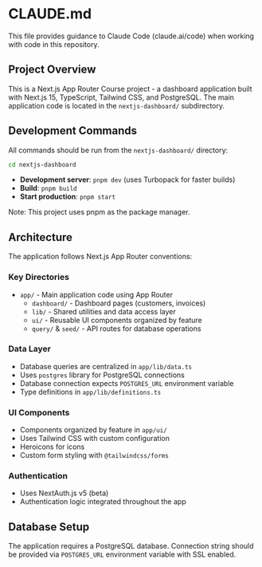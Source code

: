 # CLAUDE.md

This file provides guidance to Claude Code (claude.ai/code) when working with code in this repository.

## Project Overview

This is a Next.js App Router Course project - a dashboard application built with Next.js 15, TypeScript, Tailwind CSS, and PostgreSQL. The main application code is located in the `nextjs-dashboard/` subdirectory.

## Development Commands

All commands should be run from the `nextjs-dashboard/` directory:

```bash
cd nextjs-dashboard
```

- **Development server**: `pnpm dev` (uses Turbopack for faster builds)
- **Build**: `pnpm build`
- **Start production**: `pnpm start`

Note: This project uses pnpm as the package manager.

## Architecture

The application follows Next.js App Router conventions:

### Key Directories
- `app/` - Main application code using App Router
  - `dashboard/` - Dashboard pages (customers, invoices)
  - `lib/` - Shared utilities and data access layer
  - `ui/` - Reusable UI components organized by feature
  - `query/` & `seed/` - API routes for database operations

### Data Layer
- Database queries are centralized in `app/lib/data.ts`
- Uses `postgres` library for PostgreSQL connections
- Database connection expects `POSTGRES_URL` environment variable
- Type definitions in `app/lib/definitions.ts`

### UI Components
- Components organized by feature in `app/ui/`
- Uses Tailwind CSS with custom configuration
- Heroicons for icons
- Custom form styling with `@tailwindcss/forms`

### Authentication
- Uses NextAuth.js v5 (beta)
- Authentication logic integrated throughout the app

## Database Setup
The application requires a PostgreSQL database. Connection string should be provided via `POSTGRES_URL` environment variable with SSL enabled.